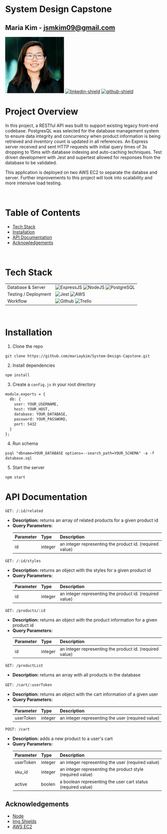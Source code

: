 # System Design Capstone

## Maria Kim - jsmkim09@gmail.com

<img src="README/profile.png" alt="Maria Kim" height="180">&nbsp;[![linkedin-shield]][maria-linkedin]&nbsp;[![github-shield]][maria-github]

# Project Overview

In this project, a RESTful API was built to support existing legacy front-end codebase. PostgresQL was selected for the database management system to ensure data integrity and concurrency when product information is being retrieved and inventory count is updated in all references. An Express server received and sent HTTP requests with initial query times of 3s dropping to 15ms with database indexing and auto-caching techniques. Test driven development with Jest and supertest allowed for responses from the database to be validated.

This application is deployed on two AWS EC2 to separate the databse and server. Further improvements to this project will look into scalability and more intensive load testing.

<br>

# Table of Contents

- [Tech Stack](#techstack)
- [Installation](#installation)
- [API Documentation](#apidocs)
- [Acknowledgements](#acknowledgements)

<br>

# Tech Stack <a name="techstack"></a>

<table>
  <tbody>
    <tr>
      <td>Database & Server</td>
      <td>
        <img alt="ExpressJS" src="https://img.shields.io/badge/express.js-%23404d59.svg?style=for-the-badge&logo=express&logoColor=%2361DAFB"/>
        <img alt="NodeJS" src="https://img.shields.io/badge/node.js-%2343853D.svg?style=for-the-badge&logo=node-dot-js&logoColor=white"/>
        <img alt="PostgreSQL" src="https://img.shields.io/badge/postgresql-%23316192.svg?style=for-the-badge&logo=postgresql&logoColor=white"/>
      </td>
    </tr>
    <tr>
      <td>Testing / Deployment </td>
      <td>
        <img alt="Jest" src="https://img.shields.io/badge/-jest-%23C21325?style=for-the-badge&logo=jest&logoColor=white" />
        <img alt="AWS" src="https://img.shields.io/badge/AWS%20-%23FF9900.svg?&style=for-the-badge&logo=amazon-aws&logoColor=white"/>
      </td>
     <tr>
      <td>Workflow</td>
      <td>
        <img alt="Github" src="https://img.shields.io/badge/GitHub-100000?style=for-the-badge&logo=github&logoColor=white"/>
        <img alt="Trello" src="https://img.shields.io/badge/Trello-%23026AA7.svg?&style=for-the-badge&logo=Trello&logoColor=white"/>
      </td>
    </tr>
  </tbody>
</table>
<br>

# Installation <a name="installation"></a>

1. Clone the repo

```
git clone https://github.com/mariaykim/System-Design-Capstone.git
```

2. Install dependencies

```
npm install
```

3. Create a `config.js` in your root directory

```
module.exports = {
  db: {
    user: YOUR_USERNAME,
    host: YOUR_HOST,
    database: YOUR_DATABASE,
    password: YOUR_PASSWORD,
    port: 5432
  }
};
```

4. Run schema
```
psql "dbname=YOUR_DATABASE options=--search_path=YOUR_SCHEMA" -a -f database.sql
```
5. Start the server
```
npm start
```


# API Documentation <a name="apidocs"></a>

`GET: /:id/related`

- **Description:** returns an array of related products for a given product id
- **Query Parameters:**
  <table>
   <thead>
    <tr>
     <th>Parameter</th>
     <th>Type</th>
     <th>Description</th>
    </tr>
   </thead>
   <tbody>
    <tr>
     <td>id</td>
     <td>integer</td>
     <td>an integer representing the product id. (required value)</td>
    </tr>
   </tbody>
  </table>

`GET: /:id/styles`

- **Description:** returns an object with the styles for a given product id
- **Query Parameters:**
  <table>
   <thead>
    <tr>
     <th>Parameter</th>
     <th>Type</th>
     <th>Description</th>
    </tr>
   </thead>
   <tbody>
    <tr>
     <td>id</td>
     <td>integer</td>
     <td>an integer representing the product id. (required value)</td>
    </tr>
   </tbody>
  </table>
  
 `GET: /products/:id`

- **Description:** returns an object with the product information for a given product id
- **Query Parameters:**
  <table>
   <thead>
    <tr>
     <th>Parameter</th>
     <th>Type</th>
     <th>Description</th>
    </tr>
   </thead>
   <tbody>
    <tr>
     <td>id</td>
     <td>integer</td>
     <td>an integer representing the product id. (required value)</td>
    </tr>
   </tbody>
  </table>
  
 `GET: /productList`

- **Description:** returns an array with all products in the database

`GET: /cart/:userToken`

- **Description:** returns an object with the cart information of a given user
- **Query Parameters:**
  <table>
   <thead>
    <tr>
     <th>Parameter</th>
     <th>Type</th>
     <th>Description</th>
    </tr>
   </thead>
   <tbody>
    <tr>
     <td>userToken</td>
     <td>integer</td>
     <td>an integer representing the user (required value)</td>
    </tr>
   </tbody>
  </table>

`POST: /cart`

- **Description:** adds a new product to a user's cart
- **Query Parameters:**
   <table>
    <thead>
     <tr>
      <th>Parameter</th>
      <th>Type</th>
      <th>Description</th>
     </tr>
    </thead>
    <tbody>
     <tr>
      <td>userToken</td>
      <td>integer</td>
      <td>an integer representing the user (required value)</td>
     </tr>
     <tr>
      <td>sku_id</td>
      <td>integer</td>
      <td>an integer representing the product style (required value)</td>
     </tr>
     <tr>
      <td>active</td>
      <td>boolen</td>
      <td>a boolean representing the user cart status (required value)</td>
     </tr>
    </tbody>
  </table>

## Acknowledgements

- [Node](https://nodejs.org/)
- [Img Shields](https://shields.io)
- [AWS EC2](https://aws.amazon.com/ec2/?ec2-whats-new.sort-by=item.additionalFields.postDateTime&ec2-whats-new.sort-order=desc)

[maria-linkedin]: https://www.linkedin.com/in/mariakim21/
[maria-github]: https://github.com/mariaykim
[linkedin-shield]: https://img.shields.io/badge/-LinkedIn-grey?style=for-the-badge&logo=linkedin
[github-shield]: https://img.shields.io/badge/-GitHub-grey?style=for-the-badge&logo=github
